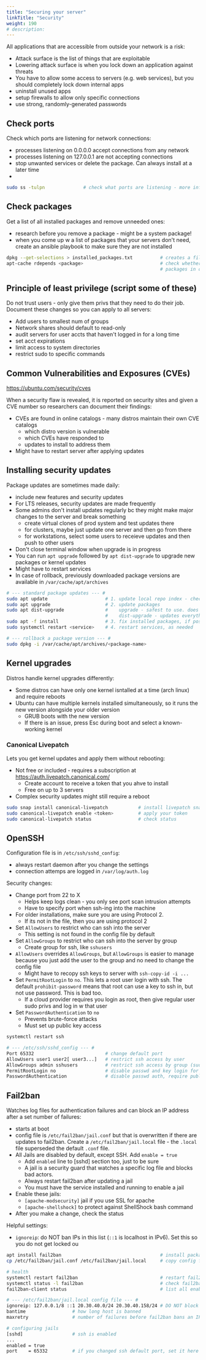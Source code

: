```yaml
---
title: "Securing your server"
linkTitle: "Security"
weight: 190
# description:
---
```


All applications that are accessible from outside your network is a risk:
- Attack surface is the list of things that are exploitable
- Lowering attack surface is when you lock down an application against threats
- You have to allow some access to servers (e.g. web services), but you should completely lock down internal apps 
- uninstall unused apps 
- setup firewalls to allow only specific connections
- use strong, randomly-generated passwords

## Check ports

Check which ports are listening for network connections:
- processes listening on 0.0.0.0 accept connections from any network 
- processes listening on 127.0.0.1 are not accepting connections
- stop unwanted services or delete the package. Can always install at a later time 
- 

```bash
sudo ss -tulpn              # check what ports are listening - more info with 'sudo'    
```


## Check packages

Get a list of all installed packages and remove unneeded ones:
- research before you remove a package - might be a system package!
- when you come up w a list of packages that your servers don't need, create an ansible playbook to make sure they are not installed 

```bash 
dpkg --get-selections > installed_packages.txt          # creates a file containing all installed packages
apt-cache rdepends <package>                            # check whether other packages depend on <package>
                                                        # packages in output need <package> to run
```

## Principle of least privilege (script some of these)

Do not trust users - only give them privs that they need to do their job. Document these changes so you can apply to all servers:
- Add users to smallest num of groups
- Network shares should default to read-only 
- audit servers for user accts that haven't logged in for a long time 
- set acct expirations
- limit access to system directories
- restrict sudo to specific commands 

## Common Vulnerabilities and Exposures (CVEs)

https://ubuntu.com/security/cves

When a security flaw is revealed, it is reported on security sites and given a CVE number so researchers can document their findings:
- CVEs are found in online catalogs - many distros maintain their own CVE catalogs
  - which distro version is vulnerable 
  - which CVEs have responded to 
  - updates to install to address them 
- Might have to restart server after applying updates 


## Installing security updates 

Package updates are sometimes made daily:
- include new features and security updates 
- For LTS releases, security updates are made frequently
- Some admins don't install updates regularly bc they might make major changes to the server and break something
  - create virtual clones of prod system and test updates there 
  - for clusters, maybe just update one server and then go from there 
  - for workstations, select some users to receieve updates and then push to other users
- Don't close terminal window when upgrade is in progress
- You can run `apt upgrade` followed by `apt dist-upgrade` to upgrade new packages or kernel updates
- Might have to restart services
- In case of rollback, previously downloaded package versions are available in `/var/cache/apt/archives`

```bash
# --- standard package updates --- #
sudo apt update                     # 1. update local repo index - checks all subscribed repos for changes
sudo apt upgrade                    # 2. update packages
sudo apt dist-upgrade               #    upgrade - safest to use. does not remove packages, just updates installed packages
                                    #    dist-upgrade - updates everything it can: packages + dependencies, updated kernel
sudo apt -f install                 # 3. fix installed packages, if possible
sudo systemctl restart <service>    # 4. restart services, as needed

# --- rollback a package version --- #
sudo dpkg -i /var/cache/apt/archives/<package-name>
```

## Kernel upgrades 

Distros handle kernel upgrades differently:
- Some distros can have only one kernel isntalled at a time (arch linux) and require reboots
- Ubuntu can have multiple kernels installed simultaneously, so it runs the new version alongside your older version 
  - GRUB boots with the new version
  - If there is an issue, press Esc during boot and select a known-working kernel 

### Canonical Livepatch

Lets you get kernel updates and apply them without rebooting:
- Not free or included - requires a subscription at https://auth.livepatch.canonical.com/
  - Create account to receive a token that you ahve to install
  - Free on up to 3 servers 
- Complex security updates might still require a reboot 

```bash 
sudo snap install canonical-livepatch           # install livepatch snap
sudo canonical-livepatch enable <token>         # apply your token
sudo canonical-livepatch status                 # check status
```

## OpenSSH

Configuration file is in `/etc/ssh/sshd_config`:
- always restart daemon after you change the settings
- connection attemps are logged in `/var/log/auth.log`

Security changes:
- Change port from 22 to X
  - Helps keep logs clean - you only see port scan intrusion attempts
  - Have to specify port when ssh-ing into the machine
- For older installations, make sure you are using Protocol 2.
  - If its not in the file, then you are using protocol 2
- Set `AllowUsers` to restrict who can ssh into the server
  - This setting is not found in the config file by default
- Set `AllowGroups` to restrict who can ssh into the server by group
  - Create group for ssh, like `sshusers`
- `AllowUsers` overrides `AllowGroups`, but `AllowGroups` is easier to manage because you just add the user to the group and no need to change the config file
  - Might have to recopy ssh keys to server with `ssh-copy-id -i ...`
- Set `PermitRootLogin` to `no`. This lets a root user login with ssh. The default `prohibit-password` means that root can use a key to ssh in, but not use password. This is bad too.
  - If a cloud provider requires you login as root, then give regular user sudo privs and log in w that user
- Set `PasswordAuthentication` to `no`
  - Prevents brute-force attacks
  - Must set up public key access 


```bash
systemctl restart ssh

# --- /etc/ssh/sshd_config --- #
Port 65332                          # change default port
AllowUsers user1 user2[ user3...]   # restrict ssh access by user
AllowGroups admin sshusers          # restrict ssh access by group (sudo groupadd sshusers)
PermitRootLogin no                  # disable passwd and key login for root user
PasswordAuthentication              # disable passwd auth, require public key auth
```

## Fail2ban

Watches log files for authentication failures and can block an IP address after a set number of failures:
- starts at boot
- config file is `/etc/fail2ban/jail.conf` but that is overwritten if there are updates to fail2ban. Create a `/etc/fail2ban/jail.local` file - the `.local` file superseded the default `.conf` file.
- All Jails are disabled by default, except SSH. Add `enable = true`
  - Add `enabled` line to [sshd] section too, just to be sure
  - A jail is a security guard that watches a specific log file and blocks bad actors.
  - Always restart fail2ban after updating a jail
  - You must have the service installed and running to enable a jail
- Enable these jails:
  - `[apache-modsecurity]` jail if you use SSL for apache
  - `[apache-shellshock]` to protect against ShellShock bash command
- After you make a change, check the status 

Helpful settings:
- `ignoreip`: do NOT ban IPs in this list (`::1` is localhost in IPv6). Set this so you do not get locked ou

```bash
apt install fail2ban                                    # install package
cp /etc/fail2ban/jail.conf /etc/fail2ban/jail.local     # copy config file

# health
systemctl restart fail2ban                              # restart fail2ban
systemctl status -l fail2ban                            # check fail2ban status
fail2ban-client status                                  # list all enabled jails

# --- /etc/fail2ban/jail.local config file --- #
ignoreip: 127.0.0.1/8 ::1 20.30.40.0/24 20.30.40.158/24 # DO NOT block these hosts/networks
bantime                 # how long host is banned
maxretry                # number of failures before fail2ban bans an IP for bantime setting

# configuring jails
[sshd]                  # ssh is enabled
...
enabled = true
port    = 65332         # if you changed ssh default port, set it here

```